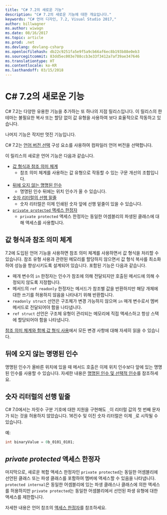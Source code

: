 ```yaml
---
title: "C# 7.2의 새로운 기능"
description: "C# 7.2의 새로운 기능에 대한 개요입니다."
keywords: "C# 언어 디자인, 7.2, Visual Studio 2017,"
author: billwagner
ms.author: wiwagn
ms.date: 08/16/2017
ms.topic: article
ms.prod: .net
ms.devlang: devlang-csharp
ms.openlocfilehash: db22c9251fa5e9f5a9cb66af6ec8b193b88e0eb3
ms.sourcegitcommit: 83dd5ec003e788ccb3e33f3412a7af39ae347646
ms.translationtype: HT
ms.contentlocale: ko-KR
ms.lasthandoff: 03/15/2018
---
```

# <a name="whats-new-in-c-72"></a>C# 7.2의 새로운 기능

C# 7.2는 다양한 유용한 기능을 추가하는 또 하나의 지점 릴리스입니다.
이 릴리스의 한 테마는 불필요한 복사 또는 할당 없이 값 유형을 사용하여 보다 효율적으로 작동하고 있습니다. 

나머지 기능은 작지만 멋진 기능입니다.

C# 7.2는 [언어 버전 선택](csharp-7-1.md#language-version-selection) 구성 요소를 사용하여 컴파일러 언어 버전을 선택합니다.

이 릴리스의 새로운 언어 기능은 다음과 같습니다.

* [값 형식과 참조 의미 체계](#reference-semantics-with-value-types)
  - 참조 의미 체계를 사용하는 값 유형으로 작동할 수 있는 구문 개선의 조합입니다.
* [뒤에 오지 않는 명명된 인수](#non-trailing-named-arguments)
  - 명명된 인수 뒤에는 위치 인수가 올 수 있습니다.
* [숫자 리터럴의 선행 밑줄](#leading-underscores-in-numeric-literals)
  - 숫자 리터럴은 이제 인쇄된 숫자 앞에 선행 밑줄이 있을 수 있습니다.
* [`private protected` 액세스 한정자](#private-protected-access-modifier)
  - `private protected` 액세스 한정자는 동일한 어셈블리의 파생된 클래스에 대해 액세스를 사용합니다.

## <a name="reference-semantics-with-value-types"></a>값 형식과 참조 의미 체계

7.2에 도입된 언어 기능을 사용하면 참조 의미 체계를 사용하면서 값 형식을 처리할 수 있습니다. 참조 유형 사용과 관련된 메모리를 할당하지 않으면서 값 형식 복사를 최소화하여 성능을 향상시키도록 설계되어 있습니다. 포함된 기능은 다음과 같습니다.

 - 매개 변수의 `in` 한정자는 인수가 참조에 의해 전달되지만 호출된 메서드에 의해 수정되지 않도록 지정합니다.
 - 메서드의 `ref readonly` 한정자는 메서드가 참조별 값을 반환하지만 해당 개체에 대한 쓰기를 허용하지 않음을 나타내기 위해 반환합니다.
 - `readonly struct` 선언은 구조체가 변경 가능하지 않으며 `in` 매개 변수로서 멤버 메서드로 전달되어야 함을 나타냅니다.
 - `ref struct` 선언은 구조체 유형이 관리되는 메모리에 직접 액세스하고 항상 스택에 할당되어야 함을 나타냅니다.

[참조 의미 체계와 함께 값 형식 사용](../reference-semantics-with-value-types.md)에서 모든 변경 사항에 대해 자세히 읽을 수 있습니다.

## <a name="non-trailing-named-arguments"></a>뒤에 오지 않는 명명된 인수

명명된 인수가 올바른 위치에 있을 때 메서드 호출은 이제 위치 인수보다 앞에 있는 명명된 인수를 사용할 수 있습니다. 자세한 내용은 [명명된 인수 및 선택적 인수](../programming-guide/classes-and-structs/named-and-optional-arguments.md)를 참조하세요.

## <a name="leading-underscores-in-numeric-literals"></a>숫자 리터럴의 선행 밑줄

C# 7.0에서는 자릿수 구분 기호에 대한 지원을 구현해도 `_`이 리터럴 값의 첫 번째 문자가 되는 것을 허용하지 않았습니다. 16진수 및 이진 숫자 리터럴은 이제 `_`로 시작될 수 있습니다. 

예:

```csharp
int binaryValue = 0b_0101_0101;
```

## <a name="private-protected-access-modifier"></a>_private protected_ 액세스 한정자

마지막으로, 새로운 복합 액세스 한정자인 `private protected`는 동일한 어셈블리에 선언된 클래스 또는 파생 클래스를 포함하여 멤버에 액세스할 수 있음을 나타냅니다. `protected internal`은 동일한 어셈블리에 있는 파생 클래스나 클래스에 의한 액세스를 허용하지만 `private protected`는 동일한 어셈블리에서 선언된 파생 유형에 대한 액세스를 제한합니다.

자세한 내용은 언어 참조의 [액세스 한정자](../language-reference/keywords/access-modifiers.md)를 참조하세요.
